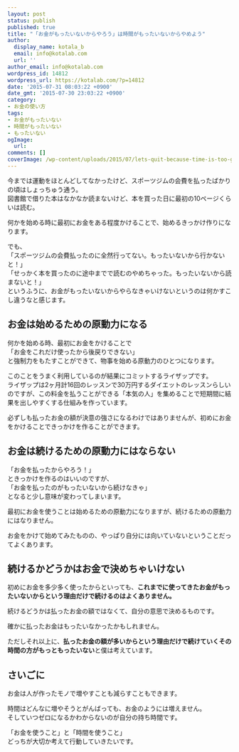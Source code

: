 ```yaml
---
layout: post
status: publish
published: true
title: "「お金がもったいないからやろう」は時間がもったいないからやめよう"
author:
  display_name: kotala_b
  email: info@kotalab.com
  url: ''
author_email: info@kotalab.com
wordpress_id: 14812
wordpress_url: https://kotalab.com/?p=14812
date: '2015-07-31 08:03:22 +0900'
date_gmt: '2015-07-30 23:03:22 +0900'
category:
- お金の使い方
tags:
- お金がもったいない
- 時間がもったいない
- もったいない
ogImage:
  url:
comments: []
coverImage: /wp-content/uploads/2015/07/lets-quit-because-time-is-too-good_20150731.jpg
---
```

<p>今までは運動をほとんどしてなかったけど、スポーツジムの会費を払ったばかりの頃はしょっちゅう通う。<br />
図書館で借りた本はなかなか読まないけど、本を買った日に最初の10ページくらいは読む。</p>
<p>何かを始める時に最初にお金をある程度かけることで、始めるきっかけ作りになります。</p>
<p>でも、<br />
「スポーツジムの会費払ったのに全然行ってない。もったいないから行かないと！」<br />
「せっかく本を買ったのに途中までで読むのやめちゃった。もったいないから読まないと！」<br />
というふうに、お金がもったいないからやらなきゃいけないというのは何かすこし違うなと感じます。</p>
<!--more-->
<h2>お金は始めるための原動力になる</h2>
<p>何かを始める時、最初にお金をかけることで<br />
「お金をこれだけ使ったから後戻りできない」<br />
と強制力をもたすことができて、物事を始める原動力のひとつになります。</p>
<p>このことをうまく利用しているのが結果にコミットするライザップです。<br />
ライザップは2ヶ月計16回のレッスンで30万円するダイエットのレッスンらしいのですが、この料金を払うことができる「本気の人」を集めることで短期間に結果を出しやすくする仕組みを作っています。</p>
<p>必ずしも払ったお金の額が決意の強さになるわけではありませんが、初めにお金をかけることできっかけを作ることができます。</p>
<h2>お金は続けるための原動力にはならない</h2>
<p>「お金を払ったからやろう！」<br />
ときっかけを作るのはいいのですが、<br />
「お金を払ったのがもったいないから続けなきゃ」<br />
となると少し意味が変わってしまいます。</p>
<p>最初にお金を使うことは始めるための原動力になりますが、続けるための原動力にはなりません。</p>
<p>お金をかけて始めてみたものの、やっぱり自分には向いていないということだってよくあります。</p>
<h2>続けるかどうかはお金で決めちゃいけない</h2>
<p>初めにお金を多少多く使ったからといっても、<strong>これまでに使ってきたお金がもったいないからという理由だけで続けるのはよくありません。</strong></p>
<p>続けるどうかは払ったお金の額ではなくて、自分の意思で決めるものです。</p>
<p>確かに払ったお金はもったいなかったかもしれません。</p>
<p>ただしそれ以上に、<strong>払ったお金の額が多いからという理由だけで続けていくその時間の方がもっともったいない</strong>と僕は考えています。</p>
<h2>さいごに</h2>
<p>お金は人が作ったモノで増やすことも減らすこともできます。</p>
<p>時間はどんなに増やそうとがんばっても、お金のようには増えません。<br />
そしていつゼロになるかわからないのが自分の持ち時間です。</p>
<p>「お金を使うこと」と「時間を使うこと」<br />
どっちが大切か考えて行動していきたいです。</p>
